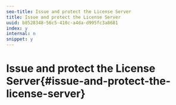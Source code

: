 ```yaml
---
seo-title: Issue and protect the License Server
title: Issue and protect the License Server
uuid: b8528348-56c5-410c-a4da-d995fc3a8681
index: y
internal: n
snippet: y
---
```


# Issue and protect the License Server{#issue-and-protect-the-license-server}

